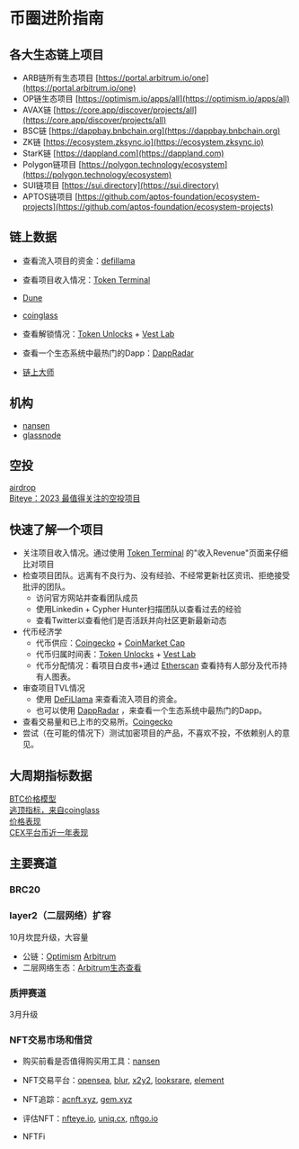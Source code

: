 # 币圈进阶指南

## 各大生态链上项目
- ARB链所有生态项目
[https://portal.arbitrum.io/one](https://portal.arbitrum.io/one)
- OP链生态项目
[https://optimism.io/apps/all](https://optimism.io/apps/all)
- AVAX链
[https://core.app/discover/projects/all](https://core.app/discover/projects/all)
- BSC链
[https://dappbay.bnbchain.org](https://dappbay.bnbchain.org)
- ZK链
[https://ecosystem.zksync.io](https://ecosystem.zksync.io)
- StarK链
[https://dappland.com](https://dappland.com)
- Polygon链项目
[https://polygon.technology/ecosystem](https://polygon.technology/ecosystem)
- SUI链项目
[https://sui.directory](https://sui.directory)
- APTOS链项目
[https://github.com/aptos-foundation/ecosystem-projects](https://github.com/aptos-foundation/ecosystem-projects)


## 链上数据
- 查看流入项目的资金：[defillama](https://defillama.com/)  
- 查看项目收入情况：[Token Terminal](https://tokenterminal.com/)
- [Dune](https://dune.com/home)  
- [coinglass](https://www.coinglass.com/zh)  
- 查看解锁情况：[Token Unlocks](https://token.unlocks.app/) + [Vest Lab](https://vestlab.io/)

- 查看一个生态系统中最热门的Dapp：[DappRadar](https://dappradar.com/)  
- [链上大师](https://www.oklink.com/zh-cn/chainhub)

## 机构
- [nansen](https://www.nansen.ai/)
- [glassnode](https://glassnode.com/)

## 空投
[airdrop](https://airdrops.io/)  
[Biteye：2023 最值得关注的空投项目](https://mirror.xyz/0x30bF18409211FB048b8Abf44c27052c93cF329F2/QtPR1vfvoFJXFq3WmtbAxErhYXcZYsRQGq1YHP5nyFU)

## 快速了解一个项目
- 关注项目收入情况。通过使用 [Token Terminal](https://tokenterminal.com/) 的"收入Revenue"页面来仔细比对项目
- 检查项目团队。远离有不良行为、没有经验、不经常更新社区资讯、拒绝接受批评的团队。
  - 访问官方网站并查看团队成员
  - 使用Linkedin + Cypher Hunter扫描团队以查看过去的经验
  - 查看Twitter以查看他们是否活跃并向社区更新最新动态
- 代币经济学
  - 代币供应：[Coingecko](https://www.coingecko.com/) + [CoinMarket Cap](https://coinmarketcap.com/)
  - 代币归属时间表：[Token Unlocks](https://token.unlocks.app/) + [Vest Lab](https://vestlab.io/)
  - 代币分配情况：看项目白皮书+通过 [Etherscan](https://etherscan.io/) 查看持有人部分及代币持有人图表。
- 审查项目TVL情况
  - 使用 [DeFiLlama](https://defillama.com/) 来查看流入项目的资金。
  - 也可以使用 [DappRadar](https://dappradar.com/) ，来查看一个生态系统中最热门的Dapp。
- 查看交易量和已上市的交易所。[Coingecko](https://www.coingecko.com/)
- 尝试（在可能的情况下）测试加密项目的产品，不喜欢不投，不依赖别人的意见。


## 大周期指标数据
[BTC价格模型](https://studio.glassnode.com/dashboards/btc-pricing-models)  
[逃顶指标，来自coinglass](https://www.coinglass.com/zh/pro/i/MA)  
[价格表现](https://www.theblock.co/data/crypto-markets/prices)  
[CEX平台币近一年表现](https://www.theblock.co/data/crypto-markets/exchange-tokens/exchange-token-performance-1y)





## 主要赛道

### BRC20


### layer2（二层网络）扩容
10月坎昆升级，大容量
- 公链：[Optimism](https://www.optimism.io/) [Arbitrum](https://arbitrum.io/)
- 二层网络生态：[Arbitrum生态查看](https://defillama.com/chain/Arbitrum)


### 质押赛道
3月升级

### NFT交易市场和借贷
- 购买前看是否值得购买用工具：[nansen](https://www.nansen.ai/)
- NFT交易平台：[opensea](https://opensea.io/), [blur](https://blur.io/), [x2y2](https://x2y2.io/zh-Hans), [looksrare](https://looksrare.org/), [element](https://element.market/)  

- NFT追踪：[acnft.xyz](https://acnft.xyz/), [gem.xyz](https://www.gem.xyz/)  

- 评估NFT：[nfteye.io](https://nfteye.io/), [uniq.cx](https://uniq.cx/), [nftgo.io](https://nftgo.io/)  

- NFTFi


